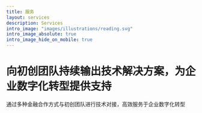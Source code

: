 ```yaml
---
title: 服务
layout: services
description: Services
intro_image: "images/illustrations/reading.svg"
intro_image_absolute: true
intro_image_hide_on_mobile: true
---
```


# 向初创团队持续输出技术解决方案，为企业数字化转型提供支持

通过多种金融合作方式与初创团队进行技术对接，高效服务于企业数字化转型
